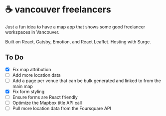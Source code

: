 # ☕ vancouver freelancers

Just a fun idea to have a map app that shows some good freelancer workspaces in Vancouver.

Built on React, Gatsby, Emotion, and React Leaflet. Hosting with Surge.

## To Do

* [x] Fix map attribution
* [ ] Add more location data
* [ ] Add a page per venue that can be bulk generated and linked to from the main map
* [x] Fix form styling
* [ ] Ensure forms are React friendly
* [ ] Optimize the Mapbox title API call
* [ ] Pull more location data from the Foursquare API